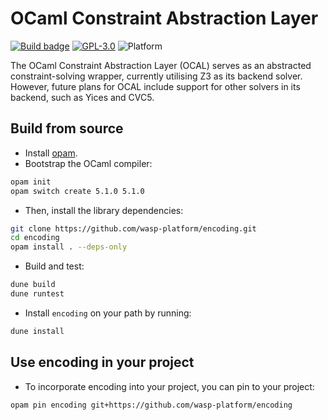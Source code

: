 # OCaml Constraint Abstraction Layer

[![Build badge](https://github.com/wasp-platform/encoding/actions/workflows/build.yml/badge.svg)](https://github.com/wasp-platform/encoding/actions)
[![GPL-3.0](https://img.shields.io/github/license/wasp-platform/encoding)](LICENSE)
![Platform](https://img.shields.io/badge/platform-linux%20%7C%20macos-lightgrey)

The OCaml Constraint Abstraction Layer (OCAL) serves as an abstracted constraint-solving
wrapper, currently utilising Z3 as its backend solver. However, future plans for OCAL
include support for other solvers in its backend, such as Yices and CVC5.

## Build from source

- Install [opam](https://opam.ocaml.org/doc/Install.html).
- Bootstrap the OCaml compiler:

```sh
opam init
opam switch create 5.1.0 5.1.0
```

- Then, install the library dependencies:

```sh
git clone https://github.com/wasp-platform/encoding.git
cd encoding
opam install . --deps-only
```

- Build and test:

```sh
dune build
dune runtest
```

- Install `encoding` on your path by running:

```sh
dune install
```

## Use encoding in your project

* To incorporate encoding into your project, you can pin to your project:

```sh
opam pin encoding git+https://github.com/wasp-platform/encoding
```
